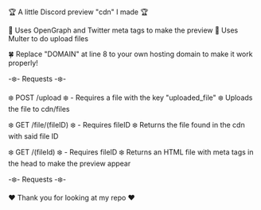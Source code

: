 🏆 A little Discord preview "cdn" I made 🏆

📌 Uses OpenGraph and Twitter meta tags to make the preview
📌 Uses Multer to do upload files

🍀 Replace "DOMAIN" at line 8 to your own hosting domain to make it work properly!

-❄️️- Requests -❄️️-

❄️️ POST /upload
❄️️ - Requires a file with the key "uploaded_file"
❄️️ Uploads the file to cdn/files

❄️️ GET /file/(fileID)
❄️️ - Requires fileID
❄️️ Returns the file found in the cdn with said file ID

❄️️ GET /(fileId)
❄️️ - Requires fileID
❄️️ Returns an HTML file with meta tags in the head to make the preview appear

-❄️️- Requests -❄️️-

❤️ Thank you for looking at my repo ❤️
